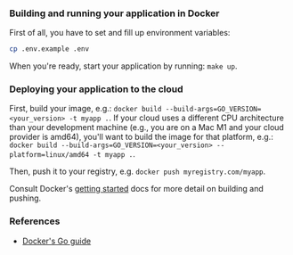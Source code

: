 ### Building and running your application in Docker

First of all, you have to set and fill up environment variables:

```bash
cp .env.example .env
```

When you're ready, start your application by running:
`make up`.

### Deploying your application to the cloud

First, build your image, e.g.: `docker build --build-args=GO_VERSION=<your_version> -t myapp .`.
If your cloud uses a different CPU architecture than your development
machine (e.g., you are on a Mac M1 and your cloud provider is amd64),
you'll want to build the image for that platform, e.g.:
`docker build --build-args=GO_VERSION=<your_version> --platform=linux/amd64 -t myapp .`.

Then, push it to your registry, e.g. `docker push myregistry.com/myapp`.

Consult Docker's [getting started](https://docs.docker.com/go/get-started-sharing/)
docs for more detail on building and pushing.

### References
* [Docker's Go guide](https://docs.docker.com/language/golang/)
